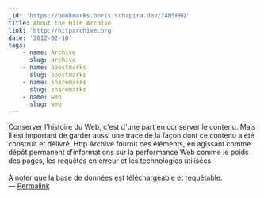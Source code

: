 ```yaml
---
_id: 'https://bookmarks.boris.schapira.dev/?4N5PRQ'
title: About the HTTP Archive
link: 'http://httparchive.org'
date: '2012-02-10'
tags:
    - name: Archive
      slug: archive
    - name: boostmarks
      slug: boostmarks
    - name: sharemarks
      slug: sharemarks
    - name: web
      slug: web
---
```


Conserver l'histoire du Web, c'est d'une part en conserver le contenu. Mais il
est important de garder aussi une trace de la façon dont ce contenu a été
construit et délivré. Http Archive fournit ces éléments, en agissant comme dépôt
permanent d'informations sur la performance Web comme le poids des pages, les
requêtes en erreur et les technologies utilisées.<br /> <br /> A noter que la
base de données est téléchargeable et requêtable. <br>&#8212;
<a href="https://bookmarks.boris.schapira.dev/?4N5PRQ" title="Permalink">Permalink</a>
